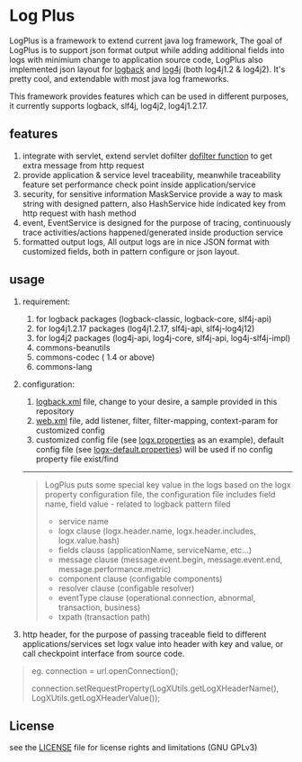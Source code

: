 # Log Plus

LogPlus is a framework to extend current java log framework, The goal of LogPlus is to support json format output while adding additional fields into logs with minimium change to application source code, LogPlus also implemented json layout for [logback](https://logback.qos.ch/) and [log4j](https://logging.apache.org/log4j/) (both log4j1.2 & log4j2). It's pretty cool, and extendable with most java log frameworks.

This framework provides features which can be used in different purposes, it currently supports logback, slf4j, log4j2, log4j1.2.17.

## features
1. integrate with servlet, extend servlet dofilter [dofilter function](https://tomcat.apache.org/tomcat-5.5-doc/servletapi/javax/servlet/Filter.html) to get extra message from http request
2. provide application & service level traceability, meanwhile traceability feature set performance check point inside application/service
3. security, for sensitive information MaskService provide a way to mask string with designed pattern, also HashService hide indicated key from http request with hash method
4. event, EventService is designed for the purpose of tracing, continuously trace activities/actions happened/generated inside production service
5. formatted output logs, All output logs are in nice JSON format with customized fields, both in pattern configure or json layout.

## usage
1. requirement:
    1. for logback packages (logback-classic, logback-core, slf4j-api)
    2. for log4j1.2.17 packages (log4j1.2.17, slf4j-api, slf4j-log4j12)
    3. for log4j2 packages (log4j-api, log4j-core, slf4j-api, log4j-slf4j-impl)
    4. commons-beanutils
    5. commons-codec ( 1.4 or above)
    6. commons-lang
    
2. configuration:
    1. [logback.xml](src/test/resources/logback.xml) file, change to your desire, a sample provided in this repository
    2. [web.xml](web.xml) file, add listener, filter, filter-mapping, context-param for customized config
    3. customized config file (see [logx.properties](logx.properties) as an example), default config file (see [logx-default.properties](src/main/resources/logx-default.properties)) will be used if no config property file exist/find 
    
    ---
    > LogPlus puts some special key value in the logs based on the logx property configuration file, 
    the configuration file includes field name, field value - related to logback pattern filed
    > - service name
    > - logx clause (logx.header.name, logx.header.includes, logx.value.hash)
    > - fields clauss (applicationName, serviceName, etc...)
    > - message clause (message.event.begin, message.event.end, message.performance.metric)
    > - component clause (configable components)
    > - resolver clause (configable resolver)
    > - eventType clause (operational.connection, abnormal, transaction, business)
    > - txpath (transaction path)
    
3. http header, for the purpose of passing traceable field to different applications/services set logx value into header with key and value, or call checkpoint interface from source code.
> eg. connection = url.openConnection(); 
>
> connection.setRequestProperty(LogXUtils.getLogXHeaderName(), LogXUtils.getLogXHeaderValue());

## License

see the [LICENSE](LICENSE) file for license rights and limitations (GNU GPLv3)
